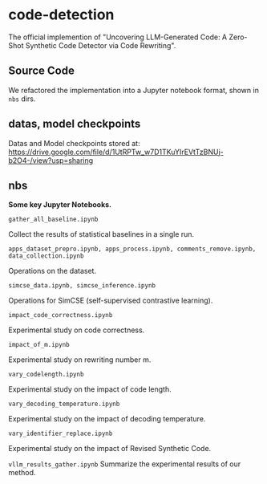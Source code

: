 # code-detection
The official implemention of "Uncovering LLM-Generated Code: A Zero-Shot Synthetic Code Detector via Code Rewriting".

## Source Code
We refactored the implementation into a Jupyter notebook format, shown in ```nbs``` dirs.

## datas, model checkpoints
Datas and Model checkpoints stored at: https://drive.google.com/file/d/1UtRPTw_w7D1TKuYIrEVtTzBNUj-b2O4-/view?usp=sharing


## nbs
**Some key Jupyter Notebooks.**

```gather_all_baseline.ipynb``` 

Collect the results of statistical baselines in a single run.

```apps_dataset_prepro.ipynb, apps_process.ipynb, comments_remove.ipynb, data_collection.ipynb```

Operations on the dataset.

```simcse_data.ipynb, simcse_inference.ipynb```

Operations for SimCSE (self-supervised contrastive learning).


```impact_code_correctness.ipynb```

Experimental study on code correctness.

```impact_of_m.ipynb```

Experimental study on rewriting number m.

```vary_codelength.ipynb```

Experimental study on the impact of code length.

```vary_decoding_temperature.ipynb```

Experimental study on the impact of decoding temperature.

```vary_identifier_replace.ipynb```

Experimental study on the impact of Revised Synthetic Code.

```vllm_results_gather.ipynb```
Summarize the experimental results of our method.
